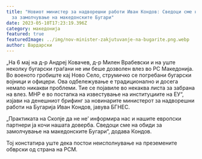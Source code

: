 ```yaml
---
title: "Новиот министер за надворешни работи Иван Кондов: Сведоци сме на обиди
  за замолчување на македонските Бугари"
date: 2023-05-10T17:23:19.396Z
category: македонија
featured: true
featuredImage: ../img/nov-minister-zakjutuvanje-na-bugarite.png.webp
author: Вардарски
---
```

<!--StartFragment-->

„На 6 мај на д-р Андреј Ковачев, д-р Милен Врабевски и на уште неколку бугарски граѓани не им беше дозволен влез во РС Македонија. Во военото гробиште кај Ново Село, струмичко се погребани бугарски војници и офицери. Ова одбележување е традиционално и досега немало никакви проблеми. Тие се појавиле во некаква листа за забрана на влез. МНР е во постапка на известување на институциите на ЕУ“, изјави на денешниот брифинг за новинарите министерот за надворешни работи на Бугарија Иван Кондов, јавува БГНЕС.

„Практиката на Скопје да не не’ информира нас и нашите европски партнери ја кочи нашата доверба. Сведоци сме на обиди за замолчување на македонските Бугари“, додава Кондов.

Тој констатира уште дека постои неисполнување на преземените обврски од страна на РСМ.

<!--EndFragment-->